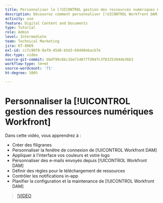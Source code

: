 ```yaml
---
title: Personnaliser la [!UICONTROL gestion des ressources numériques Workfront]
description: Découvrez comment personnaliser [!UICONTROL Workfront DAM] en créant des filigranes, en personnalisant la fenêtre de connexion de la [!UICONTROL DAM], en appliquant une image de marque à l’interface, etc.
activity: use
feature: Digital Content and Documents
type: Tutorial
role: Admin
level: Intermediate
team: Technical Marketing
jira: KT-8969
exl-id: cc7c90f8-8af0-45d8-b5d3-69d40ebacb7e
doc-type: video
source-git-commit: bbdf99c6bc1be714077fd94fc3f8325394de36b3
workflow-type: tm+mt
source-wordcount: '71'
ht-degree: 100%

---
```


# Personnaliser la [!UICONTROL gestion des ressources numériques Workfront]

Dans cette vidéo, vous apprendrez à :

* Créer des filigranes
* Personnaliser la fenêtre de connexion de [!UICONTROL Workfront DAM]
* Appliquer à l’interface vos couleurs et votre logo
* Personnaliser des e-mails envoyés depuis [!UICONTROL Workfront DAM]
* Définir des règles pour le téléchargement de ressources
* Contrôler les notifications in-app
* Planifier la configuration et la maintenance de [!UICONTROL Workfront DAM]

>[!VIDEO](https://video.tv.adobe.com/v/335232/?quality=12&learn=on&enablevpops=1)
